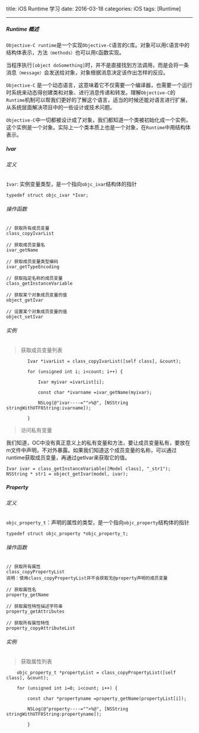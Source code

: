 title: iOS Runtime 学习
date: 2016-03-18 
categories: iOS
tags: [Runtime]

---

##### Runtime 概述

`Objective-C runtime`是一个实现`Objective-C`语言的`C`库。对象可以用`C`语言中的结构体表示，方法`（methods）`也可以用`C`函数实现。

当程序执行`[object doSomething]`时，并不是直接找到方法调用，而是会将一条消息`（message）`会发送给对象，对象根据消息决定该作出怎样的反应。

<!-- more --> 

`Objective-C` 是一个动态语言，这意味着它不仅需要一个编译器，也需要一个运行时系统来动态得创建类和对象、进行消息传递和转发。理解` Objective-C `的` Runtime `机制可以帮我们更好的了解这个语言，适当的时候还能对语言进行扩展，从系统层面解决项目中的一些设计或技术问题。

`Objective-C`中一切都被设计成了对象，我们都知道一个类被初始化成一个实例，这个实例是一个对象。实际上一个类本质上也是一个对象，在`Runtime`中用结构体表示。

##### Ivar

###### 定义

`Ivar`: 实例变量类型，是一个指向`objc_ivar`结构体的指针

	typedef struct objc_ivar *Ivar;

###### 操作函数

	// 获取所有成员变量
	class_copyIvarList
	
	// 获取成员变量名
	ivar_getName
	
	// 获取成员变量类型编码
	ivar_getTypeEncoding
	
	// 获取指定名称的成员变量
	class_getInstanceVariable
	
	// 获取某个对象成员变量的值
	object_getIvar
	
	// 设置某个对象成员变量的值
	object_setIvar

###### 实例

> 获取成员变量列表

```objc
        Ivar *ivarList = class_copyIvarList([self class], &count);

        for (unsigned int i; i<count; i++) {
           
            Ivar myivar =ivarList[i];

            const char *ivarname =ivar_getName(myivar);

            NSLog(@"ivar----="">%@", [NSString stringWithUTF8String:ivarname]);
         
        }
```

> 访问私有变量

我们知道，OC中没有真正意义上的私有变量和方法，要让成员变量私有，要放在m文件中声明，不对外暴露。如果我们知道这个成员变量的名称，可以通过runtime获取成员变量，再通过getIvar来获取它的值。

	Ivar ivar = class_getInstanceVariable([Model class], "_str1");
	NSString * str1 = object_getIvar(model, ivar);

##### Property

###### 定义

`objc_property_t`：声明的属性的类型，是一个指向`objc_property`结构体的指针

	typedef struct objc_property *objc_property_t;

###### 操作函数

	// 获取所有属性
	class_copyPropertyList
	说明：使用class_copyPropertyList并不会获取无@property声明的成员变量
	
	// 获取属性名
	property_getName
	
	// 获取属性特性描述字符串
	property_getAttributes
	
	// 获取所有属性特性
	property_copyAttributeList

###### 实例

> 获取属性列表

```objc
	objc_property_t *propertyList = class_copyPropertyList([self class], &count);

	for (unsigned int i=0; i<count; i++) {
           
		const char *propertyname =property_getName(propertyList[i]);

		NSLog(@"property----="">%@", [NSString stringWithUTF8String:propertyname]);
       
        }
```